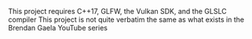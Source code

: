 This project requires C++17, GLFW, the Vulkan SDK, and the GLSLC compiler
This project is not quite verbatim the same as what exists in the Brendan Gaela YouTube series
